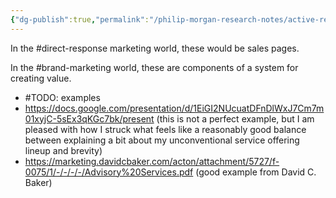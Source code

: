 ```yaml
---
{"dg-publish":true,"permalink":"/philip-morgan-research-notes/active-research/marketing/marketing-for-non-commodities/good-service-description-examples/","dgHomeLink":true,"dgPassFrontmatter":false}
---
```



In the #direct-response marketing world, these would be sales pages.

In the #brand-marketing world, these are components of a system for creating value. 

- #TODO: examples
-  https://docs.google.com/presentation/d/1EiGI2NUcuatDFnDlWxJ7Cm7m01xyjC-5sEx3qKGc7bk/present (this is not a perfect example, but I am pleased with how I struck what feels like a reasonably good balance between explaining a bit about my unconventional service offering lineup and brevity)
-  https://marketing.davidcbaker.com/acton/attachment/5727/f-0075/1/-/-/-/-/Advisory%20Services.pdf (good example from David C. Baker)